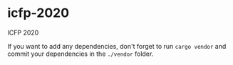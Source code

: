 # icfp-2020
ICFP 2020

If you want to add any dependencies, don't forget to run `cargo vendor` and commit your dependencies in the `./vendor` folder.
